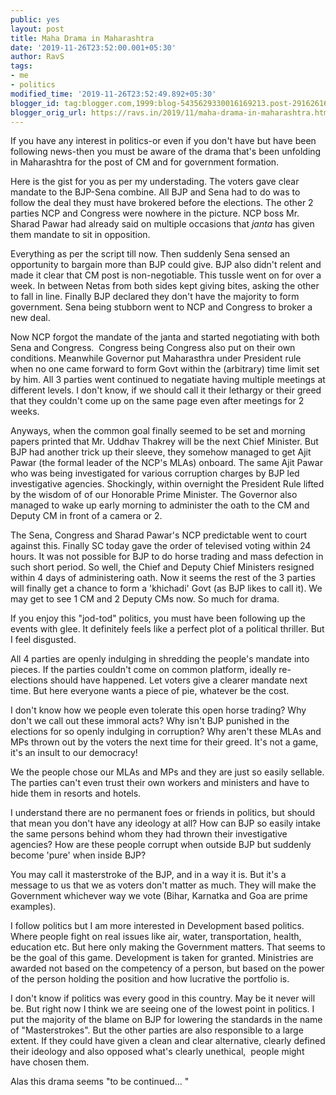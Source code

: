 ```yaml
---
public: yes
layout: post
title: Maha Drama in Maharashtra
date: '2019-11-26T23:52:00.001+05:30'
author: RavS
tags:
- me
- politics
modified_time: '2019-11-26T23:52:49.892+05:30'
blogger_id: tag:blogger.com,1999:blog-5435629330016169213.post-2916261683369719010
blogger_orig_url: https://ravs.in/2019/11/maha-drama-in-maharashtra.html
---
```


If you have any interest in politics-or even if you don't have but have been following news-then you must be aware of the drama that's been unfolding in Maharashtra for the post of CM and for government formation. 

Here is the gist for you as per my understading. The voters gave clear mandate to the BJP-Sena combine. All BJP and Sena had to do was to follow the deal they must have brokered before the elections. The other 2 parties NCP and Congress were nowhere in the picture. NCP boss Mr. Sharad Pawar had already said on multiple occasions that _janta_ has given them mandate to sit in opposition.

Everything as per the script till now. Then suddenly Sena sensed an opportunity to bargain more than BJP could give. BJP also didn't relent and made it clear that CM post is non-negotiable. This tussle went on for over a week. In between Netas from both sides kept giving bites, asking the other to fall in line. Finally BJP declared they don't have the majority to form government. Sena being stubborn went to NCP and Congress to broker a new deal.

Now NCP forgot the mandate of the janta and started negotiating with both Sena and Congress.  Congress being Congress also put on their own conditions. Meanwhile Governor put Maharasthra under President rule when no one came forward to form Govt within the (arbitrary) time limit set by him. All 3 parties went continued to negatiate having multiple meetings at different levels. I don't know, if we should call it their lethargy or their greed that they couldn't come up on the same page even after meetings for 2 weeks.

Anyways, when the common goal finally seemed to be set and morning papers printed that Mr. Uddhav Thakrey will be the next Chief Minister. But BJP had another trick up their sleeve, they somehow managed to get Ajit Pawar (the formal leader of the NCP's MLAs) onboard. The same Ajit Pawar who was being investigated for various corruption charges by BJP led investigative agencies. Shockingly, within overnight the President Rule lifted by the wisdom of of our Honorable Prime Minister. The Governor also managed to wake up early morning to administer the oath to the CM and Deputy CM in front of a camera or 2. 

The Sena, Congress and Sharad Pawar's NCP predictable went to court against this. Finally SC today gave the order of televised voting within 24 hours. It was not possible for BJP to do horse trading and mass defection in such short period. So well, the Chief and Deputy Chief Ministers resigned within 4 days of administering oath. Now it seems the rest of the 3 parties will finally get a chance to form a 'khichadi' Govt (as BJP likes to call it). We may get to see 1 CM and 2 Deputy CMs now. So much for drama. 

If you enjoy this "jod-tod" politics, you must have been following up the events with glee. It definitely feels like a perfect plot of a political thriller. But I feel disgusted. 

All 4 parties are openly indulging in shredding the people's mandate into pieces. If the parties couldn't come on common platform, ideally re-elections should have happened. Let voters give a clearer mandate next time. But here everyone wants a piece of pie, whatever be the cost. 

I don't know how we people even tolerate this open horse trading? Why don't we call out these immoral acts? Why isn't BJP punished in the elections for so openly indulging in corruption? Why aren't these MLAs and MPs thrown out by the voters the next time for their greed. It's not a game, it's an insult to our democracy!  

We the people chose our MLAs and MPs and they are just so easily sellable. The parties can't even trust their own workers and ministers and have to hide them in resorts and hotels. 

I understand there are no permanent foes or friends in politics, but should that mean you don't have any ideology at all? How can BJP so easily intake the same persons behind whom they had thrown their investigative agencies? How are these people corrupt when outside BJP but suddenly become 'pure' when inside BJP? 

You may call it masterstroke of the BJP, and in a way it is. But it's a message to us that we as voters don't matter as much. They will make the Government whichever way we vote (Bihar, Karnatka and Goa are prime examples). 

I follow politics but I am more interested in Development based politics. Where people fight on real issues like air, water, transportation, health, education etc. But here only making the Government matters. That seems to be the goal of this game. Development is taken for granted. Ministries are awarded not based on the competency of a person, but based on the power of the person holding the position and how lucrative the portfolio is. 

I don't know if politics was every good in this country. May be it never will be. But right now I think we are seeing one of the lowest point in politics. I put the majority of the blame on BJP for lowering the standards in the name of "Masterstrokes". But the other parties are also responsible to a large extent. If they could have given a clean and clear alternative, clearly defined their ideology and also opposed what's clearly unethical,  people might have chosen them. 

Alas this drama seems "to be continued... "
